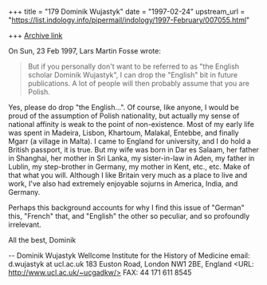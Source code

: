+++
title = "179 Dominik Wujastyk"
date = "1997-02-24"
upstream_url = "https://list.indology.info/pipermail/indology/1997-February/007055.html"

+++
[Archive link](https://list.indology.info/pipermail/indology/1997-February/007055.html)

On Sun, 23 Feb 1997, Lars Martin Fosse wrote:  

> But if you personally don't 
> want to be referred to as "the English scholar Dominik Wujastyk", 
> I can drop  the "English" bit in future publications. A lot of people
> will then probably assume that you are Polish.

Yes, please do drop "the English...".  Of course, like anyone, I would be
proud of the assumption of Polish nationality, but actually my sense of
national affinity is weak to the point of non-existence.  Most of my early
life was spent in Madeira, Lisbon, Khartoum, Malakal, Entebbe, and finally
Mgarr (a village in Malta).  I came to England for university, and I do
hold a British passport, it is true.  But my wife was born in Dar es
Salaam, her father in Shanghai, her mother in Sri Lanka, my sister-in-law
in Aden, my father in Lublin, my step-brother in Germany, my mother in
Kent, etc., etc.  Make of that what you will.  Although I like Britain
very much as a place to live and work, I've also had extremely enjoyable
sojurns in America, India, and Germany. 

Perhaps this background accounts for why I find this issue of "German" 
this, "French" that, and "English" the other so peculiar, and so
profoundly irrelevant. 

All the best,
Dominik

--
Dominik Wujastyk               Wellcome Institute for the History of Medicine
email: d.wujastyk at ucl.ac.uk          183 Euston Road, London NW1 2BE, England
<URL: http://www.ucl.ac.uk/~ucgadkw/>                    FAX: 44 171 611 8545






